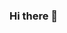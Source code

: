 ### Hi there 👋

<!--
**IAMebonyhope/iamebonyhope** is a ✨ _special_ ✨ repository because its `README.md` (this file) appears on your GitHub profile.

Here are some ideas to get you started:

- 🔭 I’m currently working on developing a personlity analyzer
- 🌱 I’m currently learning about Cloud technologies and Devops
- 👯 I’m looking to collaborate on anything cloud related
- 🤔 I’m looking for help with ...
- 💬 Ask me about ...
- 📫 How to reach me: ...
- 😄 Pronouns: ...
- ⚡ Fun fact: ...
-->
